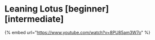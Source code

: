 # Leaning Lotus \[beginner] \[intermediate]

{% embed url="https://www.youtube.com/watch?v=8PU85am3W7o" %}
